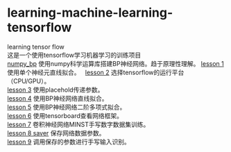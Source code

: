 # learning-machine-learning-tensorflow
learning tensor flow  
这是一个使用tensorflow学习机器学习的训练项目  
<a href="https://github.com/boyoffreedom/learning-machine-learning-tensorflow/blob/master/numpy_bp.py">numpy_bp</a> 使用numpy科学运算库搭建BP神经网络。趋于原理性理解。
<a href="https://github.com/boyoffreedom/learning-machine-learning-tensorflow/blob/master/lesson%2001.py">lesson 1</a> 使用单个神经元直线拟合。  
<a href="https://github.com/boyoffreedom/learning-machine-learning-tensorflow/blob/master/lesson%2002.py">lesson 2</a> 选择tensorflow的运行平台（CPU/GPU）。  
<a href="https://github.com/boyoffreedom/learning-machine-learning-tensorflow/blob/master/lesson%2003.py">lesson 3</a> 使用placehold传递参数。  
<a href="https://github.com/boyoffreedom/learning-machine-learning-tensorflow/blob/master/lesson%2004.py">lesson 4</a> 使用BP神经网络直线拟合。  
<a href="https://github.com/boyoffreedom/learning-machine-learning-tensorflow/blob/master/lesson%2005.py">lesson 5</a> 使用BP神经网络二阶多项式拟合。  
<a href="https://github.com/boyoffreedom/learning-machine-learning-tensorflow/blob/master/lesson%2006.py">lesson 6</a> 使用tensorboard查看网络框架。  
<a href="https://github.com/boyoffreedom/learning-machine-learning-tensorflow/blob/master/lesson%2007.py">lesson 7</a> 卷积神经网络MINST手写数字数据集训练。  
<a href="https://github.com/boyoffreedom/learning-machine-learning-tensorflow/blob/master/lesson%2008.py">lesson 8 saver</a> 保存网络数据参数。  
<a href="https://github.com/boyoffreedom/learning-machine-learning-tensorflow/blob/master/lesson%2009.py">lesson 9</a> 调用保存的参数进行手写输入识别。  
